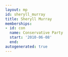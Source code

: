 ```yaml
---
layout: mp
id: sheryll_murray
title: Sheryll Murray
memberships:
- id: con
  name: Conservative Party
  start: '2010-06-08'
  end: 
autogenerated: true
---
```

